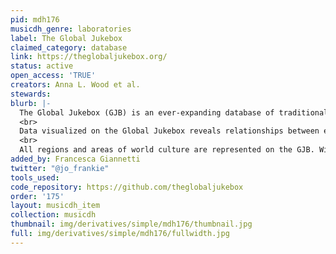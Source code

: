 ```yaml
---
pid: mdh176
musicdh_genre: laboratories
label: The Global Jukebox
claimed_category: database
link: https://theglobaljukebox.org/
status: active
open_access: 'TRUE'
creators: Anna L. Wood et al.
stewards:
blurb: |-
  The Global Jukebox (GJB) is an ever-expanding database of traditional folk, indigenous, and popular songs from cultures around the world. It is a space to connect with our deep heritage through the expressive arts of singing, dancing, and conversing. It is dedicated to the world's peoples and cultures, and to their models (ideals) of beauty, and forms of communicating and bonding.
  <br>
  Data visualized on the Global Jukebox reveals relationships between expressive systems and the pathways of song and movement styles across the globe. It posits relationships between performance and social factors.
  <br>
  All regions and areas of world culture are represented on the GJB. With over 6000 songs from 1200 cultures, there are many examples for every region, every people. Thus, the user can discover the rich variety and inventiveness, as well as the unifying similarities, of singing and music making within a region of culture, or amongst a people. They can begin to feel the workings of a culture by listening to its music. <br> The project makes available datasets and teaching resources on Choreometrics and Cantometrics.
added_by: Francesca Giannetti
twitter: "@jo_frankie"
tools_used:
code_repository: https://github.com/theglobaljukebox
order: '175'
layout: musicdh_item
collection: musicdh
thumbnail: img/derivatives/simple/mdh176/thumbnail.jpg
full: img/derivatives/simple/mdh176/fullwidth.jpg
---
```

